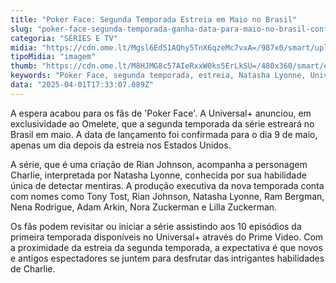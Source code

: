 ```yaml
---
title: "Poker Face: Segunda Temporada Estreia em Maio no Brasil"
slug: "poker-face-segunda-temporada-ganha-data-para-maio-no-brasil-confira"
categoria: "SÉRIES E TV"
midia: "https://cdn.ome.lt/Mgsl6Ed51AQhy5TnX6qzeMc7vxA=/987x0/smart/uploads/conteudo/fotos/OMELETE_CAPA_-_2025-04-01T140656.622.png"
tipoMidia: "imagem"
thumb: "https://cdn.ome.lt/M8HJMG8c57AIeRxxW0ks5ErLkSU=/480x360/smart/extras/conteudos/omelete_THUMB_-_2025-04-01T140642.548.png"
keywords: "Poker Face, segunda temporada, estreia, Natasha Lyonne, Universal+, Brasil"
data: "2025-04-01T17:33:07.089Z"
---
```


A espera acabou para os fãs de 'Poker Face'. A Universal+ anunciou, em exclusividade ao Omelete, que a segunda temporada da série estreará no Brasil em maio. A data de lançamento foi confirmada para o dia 9 de maio, apenas um dia depois da estreia nos Estados Unidos.

A série, que é uma criação de Rian Johnson, acompanha a personagem Charlie, interpretada por Natasha Lyonne, conhecida por sua habilidade única de detectar mentiras. A produção executiva da nova temporada conta com nomes como Tony Tost, Rian Johnson, Natasha Lyonne, Ram Bergman, Nena Rodrigue, Adam Arkin, Nora Zuckerman e Lilla Zuckerman.

Os fãs podem revisitar ou iniciar a série assistindo aos 10 episódios da primeira temporada disponíveis no Universal+ através do Prime Video. Com a proximidade da estreia da segunda temporada, a expectativa é que novos e antigos espectadores se juntem para desfrutar das intrigantes habilidades de Charlie.